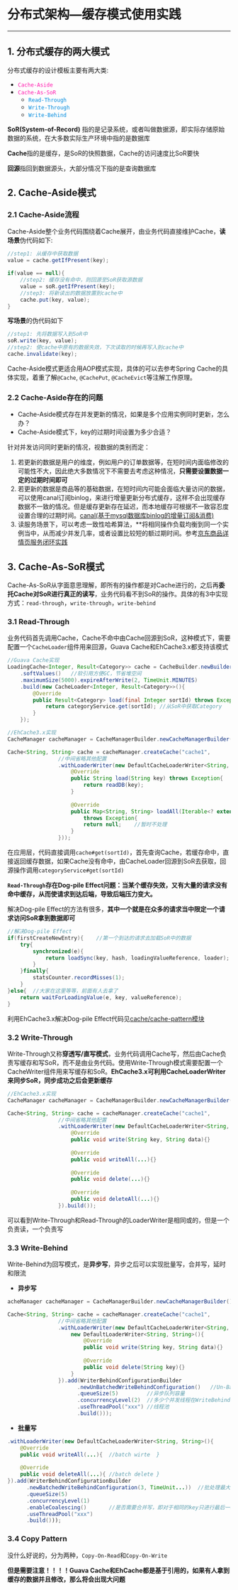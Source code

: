 # 分布式架构—缓存模式使用实践

-------------------------

## 1. 分布式缓存的两大模式

分布式缓存的设计模板主要有两大类:

* <font color=#FF1CAE>`Cache-Aside`</font>
* <font color=#FF1CAE>`Cache-As-SoR`</font>
  * <font color=\#38B0DE>`Read-Through`</font>
  * <font color=\#38B0DE>`Write-Through`</font>
  * <font color=\#38B0DE>`Write-Behind`</font>

**SoR(System-of-Record)** 指的是记录系统，或者叫做数据源，即实际存储原始数据的系统，在大多数实际生产环境中指的是数据库

**Cache**指的是缓存，是SoR的快照数据，Cache的访问速度比SoR要快

**回源**指回到数据源头，大部分情况下指的是查询数据库

## 2. Cache-Aside模式

### 2.1 Cache-Aside流程

Cache-Aside整个业务代码围绕着Cache展开，由业务代码直接维护Cache，**读场景**伪代码如下:

```java
//step1: 从缓存中获取数据
value = cache.getIfPresent(key);

if(value == null){
    //step2: 缓存没有命中，则回源至SoR获取源数据
    value = soR.getIfPresent(key);
    //step3: 将新读出的数据放置到cache中
    cache.put(key, value);
}
```

**写场景**的伪代码如下

```java
//step1: 先将数据写入到SoR中
soR.write(key, value);
//step2: 使cache中原有的数据失效，下次读取的时候再写入到cache中
cache.invalidate(key);
```

Cache-Aside模式更适合用AOP模式实现，具体的可以去参考Spring Cache的具体实现，着重了解`@Cache`, `@CachePut`, `@CacheEvict`等注解工作原理。

### 2.2 Cache-Aside存在的问题

* Cache-Aside模式存在并发更新的情况，如果是多个应用实例同时更新，怎么办？
* Cache-Aside模式下，key的过期时间设置为多少合适？

针对并发访问同时更新的情况，视数据的类别而定：

1. 若更新的数据是用户的维度，例如用户的订单数据等，在短时间内面临修改的可能性不大，因此绝大多数情况下不需要去考虑这种情况，**只需要设置数据一定的过期时间即可**
2. 若更新的数据是商品等的基础数据，在短时间内可能会面临大量访问的数据，可以使用canal订阅binlog，来进行增量更新分布式缓存，这样不会出现缓存数据不一致的情况。但是缓存更新存在延迟，而本地缓存可根据不一致容忍度设置合理的过期时间。[canal(基于mysql数据库binlog的增量订阅&消费)](https://www.jianshu.com/p/6299048fad66)
3. 读服务场景下，可以考虑一致性哈希算法，**将相同操作负载均衡到同一个实例当中，从而减少并发几率，或者设置比较短的额过期时间。参考[京东商品详情页服务闭环实践](京东商品详情页服务闭环实践.md)

## 3. Cache-As-SoR模式

Cache-As-SoR从字面意思理解，即所有的操作都是对Cache进行的，之后再**委托Cache对SoR进行真正的读写**，业务代码看不到SoR的操作。具体的有3中实现方式：`read-through`，`write-through`，`write-behind`

### 3.1 Read-Through

业务代码首先调用Cache，Cache不命中由Cache回源到SoR，这种模式下，需要配置一个`CacheLoader`组件用来回源，Guava Cache和EhCache3.x都支持该模式

```java
//Guava Cache实现
LoadingCache<Integer, Result<Category>> cache = CacheBuilder.newBuilder()
    .softValues()	//软引用方便GC，节省堆空间
    .maximumSize(5000).expireAfterWrite(2, TimeUnit.MINUTES)
    .build(new CacheLoader<Integer, Result<Category>>(){
        @Override
        public Result<Category> load(final Integer sortId) throws Exception{
            return categoryService.get(sortId);	//从SoR中获取Category
        }
    });

//EhCache3.x实现
CacheManager cacheManager = CacheManagerBuilder.newCacheManagerBuilder().build(true);

Cache<String, String> cache = cacheManager.createCache("cache1",
            	//中间省略其他配置
                .withLoaderWriter(new DefaultCacheLoaderWriter<String, String>(){	//重点，Loader回源
                    @Override
                    public String load(String key) throws Exception{
                        return readDB(key);
                    }
                    
                    @Override
                    public Map<String, String> loadAll(Iterable<? extends String> keys)
                        throws Exception{
                        return null;	//暂时不处理
                    }
                }));                                       
```

在应用层，代码直接调用`cache#get(sortId)`，首先查询Cache，若缓存命中，直接返回缓存数据，如果Cache没有命中，由CacheLoader回源到SoR去获取，回源操作调用`categoryService#get(sortId)`

**`Read-Through`存在Dog-pile Effect问题：当某个缓存失效，又有大量的请求没有命中缓存，从而使请求到达后端，导致后端压力变大。**

解决Dog-pile Effect的方法有很多，**其中一个就是在众多的请求当中限定一个请求访问SoR拿到数据即可**

```java
//解决Dog-pile Effect
if(firstCreateNewEntry){	//第一个到达的请求去加载SoR中的数据
    try{
        synchronized(e){
            return loadSync(key, hash, loadingValueReference, loader);
        }
    }finally{
        statsCounter.recordMisses(1);
    }
}else{	//大家在这里等等，前面有人去拿了
    return waitForLoadingValue(e, key, valueReference);
}
```

利用EhCache3.x解决Dog-pile Effect代码见[cache/cache-pattern模块](../cache/cache-pattern/)

### 3.2 Write-Through

Write-Through又称**穿透写/直写模式**，业务代码调用Cache写，然后由Cache负责写缓存和写SoR，而不是由业务代码。使用Write-Through模式需要配置一个CacheWriter组件用来写缓存和SoR。**EhCache3.x可利用CacheLoaderWriter来同步SoR，同步成功之后会更新缓存**

```java
//EhCache3.x实现
CacheManager cacheManager = CacheManagerBuilder.newCacheManagerBuilder().build(true);

Cache<String, String> cache = cacheManager.createCache("cache1",
            	//中间省略其他配置
                .withLoaderWriter(new DefaultCacheLoaderWriter<String, String>(){
                    @Override
                    public void write(String key, String data){}
                    
                    @Override
                    public void writeAll(...){}
                    
                    @Override
                    public void delete(...){}
                    
                    @Override
                    public void deleteAll(...){}
                }).build());
```

可以看到Write-Through和Read-Through的LoaderWriter是相同或的，但是一个负责读，一个负责写

### 3.3 Write-Behind

Write-Behind为回写模式，是**异步写**，异步之后可以实现批量写，合并写，延时和限流

* **异步写**

```java
acheManager cacheManager = CacheManagerBuilder.newCacheManagerBuilder().build(true);

Cache<String, String> cache = cacheManager.createCache("cache1",
            	//中间省略其他配置
                .withLoaderWriter(new DefaultCacheLoaderWriter<String, String>(){
                	new DefaultLoaderWriter<String, String>(){
                        @Override
                        public void write(String key, String data){}
                        
                        @Override
                        public void delete(String key){}
                    }
                }).add(WriterBehindConfigurationBuilder
                      .newUnBatchedWriteBehindConfiguration()	//Un-Batch意味着所有批量操作都会转换成单个操作
                      .queueSize(5)			//异步队列容量
                      .concurrencyLevel(2)	//多少个并发线程在WriteBehind
                      .useThreadPool("xxx")	//线程池
                      .build()));
```

* **批量写**

```java
.withLoaderWriter(new DefaultCacheLoaderWriter<String, String>(){
    @Override
    public void writeAll(...){	//batch wirte  }
    
    @Override
    public void deleteAll(...){	//batch delete }
}).add(WriterBehindConfigurationBuilder
      .newBatchedWriteBehindConfiguration(3, TimeUnit...))	//批处理最大延迟
      .queueSize(5)
      .concurrencyLevel(1)
      .enableCoalescing()		//是否需要合并写，即对于相同的key只进行最后一次数据的记录
      .useThreadPool("xxx")
      .build()));
```

### 3.4 Copy Pattern

没什么好说的，分为两种，`Copy-On-Read`和`Copy-On-Write`

**但是需要注意！！！！Guava Cache和EhCache都是基于引用的，如果有人拿到缓存的数据并且修改，那么将会出现大问题**

